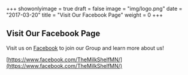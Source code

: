 +++
showonlyimage = true
draft = false
image = "img/logo.png"
date = "2017-03-20"
title = "Visit Our Facebook Page"
weight = 0
+++

## Visit Our Facebook Page

Visit us on [Facebook](https://www.facebook.com/TheMilkShelfMN/) to join our Group and learn more about us!

[https://www.facebook.com/TheMilkShelfMN/](https://www.facebook.com/TheMilkShelfMN/)
